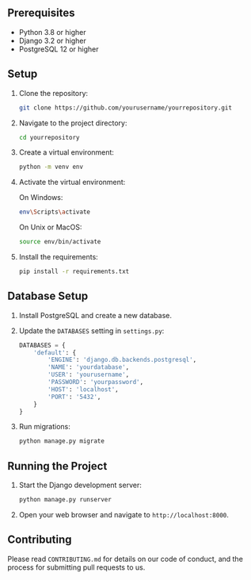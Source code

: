 ## Prerequisites

- Python 3.8 or higher
- Django 3.2 or higher
- PostgreSQL 12 or higher

## Setup

1. Clone the repository:

    ```bash
    git clone https://github.com/yourusername/yourrepository.git
    ```

2. Navigate to the project directory:

    ```bash
    cd yourrepository
    ```

3. Create a virtual environment:

    ```bash
    python -m venv env
    ```

4. Activate the virtual environment:

    On Windows:

    ```bash
    env\Scripts\activate
    ```

    On Unix or MacOS:

    ```bash
    source env/bin/activate
    ```

5. Install the requirements:

    ```bash
    pip install -r requirements.txt
    ```

## Database Setup

1. Install PostgreSQL and create a new database.

2. Update the `DATABASES` setting in `settings.py`:

    ```python
    DATABASES = {
        'default': {
            'ENGINE': 'django.db.backends.postgresql',
            'NAME': 'yourdatabase',
            'USER': 'yourusername',
            'PASSWORD': 'yourpassword',
            'HOST': 'localhost',
            'PORT': '5432',
        }
    }
    ```

3. Run migrations:

    ```bash
    python manage.py migrate
    ```

## Running the Project

1. Start the Django development server:

    ```bash
    python manage.py runserver
    ```

2. Open your web browser and navigate to `http://localhost:8000`.

## Contributing

Please read `CONTRIBUTING.md` for details on our code of conduct, and the process for submitting pull requests to us.
